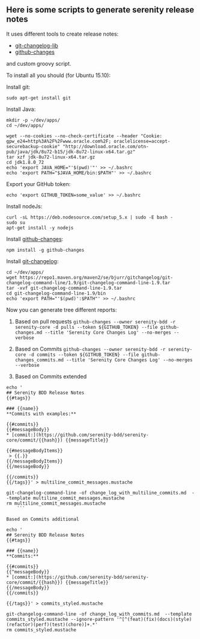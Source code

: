 ## Here is some scripts to generate serenity release notes

It uses different tools to create release notes: 

* [git-changelog-lib](https://github.com/tomasbjerre/git-changelog-lib)
* [github-changes](https://github.com/lalitkapoor/github-changes)

and custom groovy script. 

To install all you should (for Ubuntu 15.10): 

Install git:

```
sudo apt-get install git
```

Install Java: 

```
mkdir -p ~/dev/apps/
cd ~/dev/apps/

wget --no-cookies --no-check-certificate --header "Cookie: gpw_e24=http%3A%2F%2Fwww.oracle.com%2F; oraclelicense=accept-securebackup-cookie" "http://download.oracle.com/otn-pub/java/jdk/8u72-b15/jdk-8u72-linux-x64.tar.gz"
tar xzf jdk-8u72-linux-x64.tar.gz
cd jdk1.8.0_72
echo 'export JAVA_HOME="'$(pwd)'"' >> ~/.bashrc
echo 'export PATH="$JAVA_HOME/bin:$PATH"' >> ~/.bashrc
```

Export your GitHub token: 

```
echo 'export GITHUB_TOKEN=some_value' >> ~/.bashrc
```
 
Install nodeJs: 

```
curl -sL https://deb.nodesource.com/setup_5.x | sudo -E bash -
sudo su 
apt-get install -y nodejs
```

Install [github-changes](https://github.com/lalitkapoor/github-changes):

```
npm install -g github-changes
```

Install [git-changelog](https://github.com/tomasbjerre/git-changelog-lib):

```
cd ~/dev/apps/
wget https://repo1.maven.org/maven2/se/bjurr/gitchangelog/git-changelog-command-line/1.9/git-changelog-command-line-1.9.tar
tar -xvf git-changelog-command-line-1.9.tar
cd git-changelog-command-line-1.9/bin
echo 'export PATH="'$(pwd)':$PATH"' >> ~/.bashrc
```

Now you can generate tree different reports:
 1. Based on pull requests
   ``` github-changes --owner serenity-bdd -r serenity-core -d pulls --token ${GITHUB_TOKEN} --file github-changes.md --title 'Serenity Core Changes Log' --no-merges --verbose ```

 2. Based on Commits
   ``` github-changes --owner serenity-bdd -r serenity-core -d commits --token ${GITHUB_TOKEN} --file github-changes_commits.md --title 'Serenity Core Changes Log' --no-merges --verbose ```

 3. Based on Commits extended
 ```
 echo '
 ## Serenity BDD Release Notes
 {{#tags}}
  
 ### {{name}}
 **Commits with examples:**
  
 {{#commits}}
 {{#messageBody}}
 * [commit:](https://github.com/serenity-bdd/serenity-core/commit/{{hash}}) {{messageTitle}} 
 
 {{#messageBodyItems}}
  > {{.}} 
 {{/messageBodyItems}}
 {{/messageBody}}
 
 {{/commits}}
 {{/tags}}' > multiline_commit_messages.mustache
 
 git-changelog-command-line -of change_log_with_multiline_commits.md  --template multiline_commit_messages.mustache
 rm multiline_commit_messages.mustache
     ```

Based on Commits additional

 ```
    echo '
    ## Serenity BDD Release Notes
    {{#tags}}
    
    ### {{name}}
    **Commits:**
    
    {{#commits}}
    {{^messageBody}}
    * [commit:](https://github.com/serenity-bdd/serenity-core/commit/{{hash}}) {{messageTitle}} 
    {{/messageBody}}
    {{/commits}}
    
    {{/tags}}' > commits_styled.mustache
    
    git-changelog-command-line -of change_log_with_commits.md  --template commits_styled.mustache --ignore-pattern '^[^(feat)(fix)(docs)(style)(refactor)(perf)(test)(chore)]+.*'
    rm commits_styled.mustache
```


